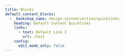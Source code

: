 ```yaml
---
title: Blocks
default_content_blocks:
  - _bookshop_name: design-system/section/quicklinks
    heading: Default Content Quicklinks
    links:
      - text: Default Link 1
        url: /test
    config:
      edit_mode_only: false
---
```

